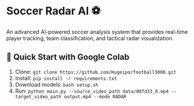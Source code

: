 # Soccer Radar AI ⚽

An advanced AI-powered soccer analysis system that provides real-time player tracking, team classification, and tactical radar visualization.
## 🚀 Quick Start with Google Colab

1. Clone: `git clone https://github.com/Hugeipo/football3000.git`
2. Install: `pip install -r requirements.txt`
3. Download models: `bash setup.sh`
4. Run: `python main.py --source_video_path data/08fd33_0.mp4 --target_video_path output.mp4 --mode RADAR`
